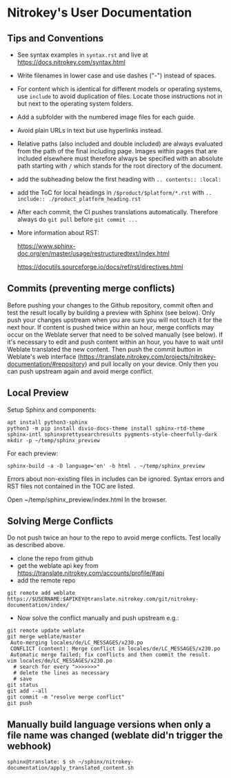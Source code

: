 # Nitrokey's User Documentation

## Tips and Conventions

- See syntax examples in `syntax.rst` and live at https://docs.nitrokey.com/syntax.html 

- Write filenames in lower case and use dashes ("-") instead of spaces.

- For content which is identical for different models or operating  systems, use `include` to avoid duplication of files. Locate those  instructions not in but next to the operating system folders.

- Add a subfolder with the numbered image files for each guide.

- Avoid plain URLs in text but use hyperlinks instead.

- Relative paths (also included and double included) are always evaluated from the path of the final including page. Images within pages that are included elsewhere must therefore always be specified with an absolute path starting with `/` which stands for the root directory of the document.

- add the subheading below the first heading with `.. contents:: :local:`

- add the ToC for local headings in `/$product/$platform/*.rst` with `.. include:: ./product_platform_heading.rst` 

- After each commit, the CI pushes translations automatically. Therefore always do `git pull` before `git commit ...`

- More information about RST:

  https://www.sphinx-doc.org/en/master/usage/restructuredtext/index.html

  https://docutils.sourceforge.io/docs/ref/rst/directives.html

## Commits (preventing merge conflicts)
Before pushing your changes to the Github repository, commit often and test the result locally by building a preview with Sphinx (see below). Only push your changes upstream when you are sure you will not touch it for the next hour. If content is pushed twice within an hour, merge conflicts may occur on the Weblate server that need to be solved manually (see below). If it's necessary to edit and push content within an hour, you have to wait until Weblate translated the new content. Then push the commit button in Weblate's web interface (https://translate.nitrokey.com/projects/nitrokey-documentation/#repository) and pull locally on your device. Only then you can push upstream again and avoid merge conflict.
 
 
## Local Preview

Setup Sphinx and components:

```
apt install python3-sphinx
python3 -m pip install divio-docs-theme install sphinx-rtd-theme sphinx-intl sphinxprettysearchresults pygments-style-cheerfully-dark
mkdir -p ~/temp/sphinx_preview
```

For each preview:

```
sphinx-build -a -D language='en' -b html . ~/temp/sphinx_preview
```

Errors about non-existing files in includes can be ignored. Syntax errors and RST files not contained in the TOC are listed.

Open ~/temp/sphinx_preview/index.html In the browser.

## Solving Merge Conflicts

Do not push twice an hour to the repo to avoid merge conflicts. Test locally as described above.

- clone the repo from github
- get the weblate api key from https://translate.nitrokey.com/accounts/profile/#api
- add the remote repo 

```
git remote add weblate https://$USERNAME:$APIKEY@translate.nitrokey.com/git/nitrokey-documentation/index/
```
- Now solve the conflict manually and push upstream e.g.:

```
git remote update weblate
git merge weblate/master
 Auto-merging locales/de/LC_MESSAGES/x230.po
 CONFLICT (content): Merge conflict in locales/de/LC_MESSAGES/x230.po
 Automatic merge failed; fix conflicts and then commit the result.
vim locales/de/LC_MESSAGES/x230.po
  # search for every ">>>>>>>"
  # delete the lines as necessary 
  # save
git status
git add --all
git commit -m "resolve merge conflict"
git push
```

## Manually build language versions when only a file name was changed (weblate did'n trigger the webhook)

```sphinx@translate: $ sh ~/sphinx/nitrokey-documentation/apply_translated_content.sh```
